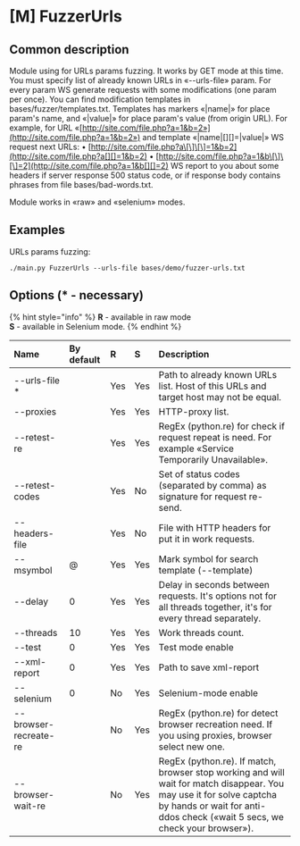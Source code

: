 # \[M\] FuzzerUrls

## Common description

Module using for URLs params fuzzing. It works by GET mode at this time. You must specify list of already known URLs in «--urls-file» param. For every param WS generate requests with some modifications \(one param per once\). You can find modification templates in bases/fuzzer/templates.txt. Templates has markers «\|name\|» for place param's name, and «\|value\|» for place param's value \(from origin URL\). For example, for URL «[http://site.com/file.php?a=1&b=2»](http://site.com/file.php?a=1&b=2») and template «\|name\|\[\]\[\]=\|value\|» WS request next URLs: • [http://site.com/file.php?a\[\]\[\]=1&b=2](http://site.com/file.php?a[][]=1&b=2) • [http://site.com/file.php?a=1&b\[\]\[\]=2](http://site.com/file.php?a=1&b[][]=2) WS report to you about some headers if server response 500 status code, or if response body contains phrases from file bases/bad-words.txt.

Module works in «raw» and «selenium» modes.

## Examples

URLs params fuzzing:

```text
./main.py FuzzerUrls --urls-file bases/demo/fuzzer-urls.txt
```

## Options \(\* - necessary\)

{% hint style="info" %}
**R** - available in raw mode  
**S** - available in Selenium mode.
{% endhint %}

| Name | By default | R | S | Description |
| :--- | :--- | :--- | :--- | :--- |
| --urls-file \* |  | Yes | Yes | Path to already known URLs list. Host of this URLs and target host may not be equal. |
| --proxies |  | Yes | Yes | HTTP-proxy list. |
| --retest-re |  | Yes | Yes | RegEx \(python.re\) for check if request repeat is need. For example «Service Temporarily Unavailable». |
| --retest-codes |  | Yes | No | Set of status codes \(separated by comma\) as signature for request re-send. |
| --headers-file |  | Yes | No | File with HTTP headers for put it in work requests. |
| --msymbol | @ | Yes | Yes | Mark symbol for search template \(--template\) |
| --delay | 0 | Yes | Yes | Delay in seconds  between requests. It's options not for all threads together, it's for every thread separately. |
| --threads | 10 | Yes | Yes | Work threads count. |
| --test | 0 | Yes | Yes | Test mode enable |
| --xml-report | 0 | Yes | Yes | Path to save xml-report |
| --selenium | 0 | No | Yes | Selenium-mode enable |
| --browser-recreate-re |  | No | Yes | RegEx \(python.re\) for detect browser recreation need. If you using proxies, browser select new one. |
| --browser-wait-re |  | No | Yes | RegEx \(python.re\). If match, browser stop working and will wait for match disappear. You may use it for solve captcha by hands or wait for anti-ddos check \(«wait 5 secs, we check your browser»\). |

